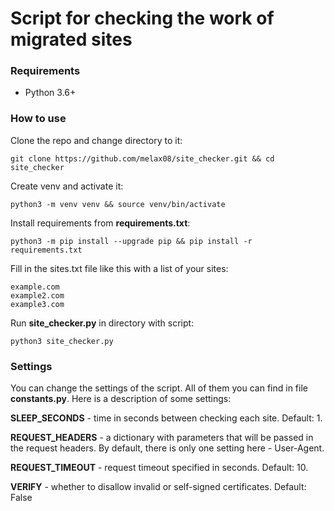 # Script for checking the work of migrated sites

### Requirements

* Python 3.6+

### How to use

Clone the repo and change directory to it:
```shell
git clone https://github.com/melax08/site_checker.git && cd site_checker
```

Create venv and activate it:

```shell
python3 -m venv venv && source venv/bin/activate
```

Install requirements from **requirements.txt**:
```shell
python3 -m pip install --upgrade pip && pip install -r requirements.txt
```

Fill in the sites.txt file like this with a list of your sites:
```text
example.com
example2.com
example3.com
```

Run **site_checker.py** in directory with script:
```shell
python3 site_checker.py
```

### Settings
You can change the settings of the script. All of them you can find in file **constants.py**.
Here is a description of some settings:

**SLEEP_SECONDS** - time in seconds between checking each site. Default: 1.

**REQUEST_HEADERS** - a dictionary with parameters that will be passed in the request headers. By default, there is only one setting here - User-Agent.

**REQUEST_TIMEOUT** - request timeout specified in seconds. Default: 10.

**VERIFY** - whether to disallow invalid or self-signed certificates. Default: False